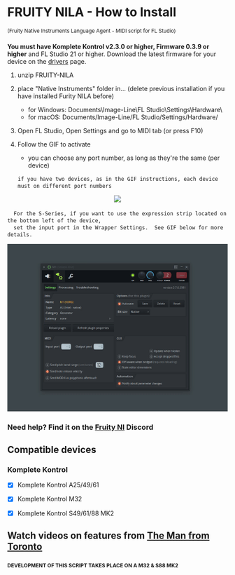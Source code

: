 # FRUITY NILA - How to Install
<sup>(Fruity Native Instruments Language Agent - MIDI script for FL Studio)</sup>

**You must have Komplete Kontrol v2.3.0 or higher, Firmware 0.3.9 or higher** and FL Studio 21 or higher. Download the latest firmware for your device on the [drivers](https://www.native-instruments.com/en/support/downloads/drivers-other-files/) page.

1. unzip FRUITY-NILA

2. place "Native Instruments" folder in... (delete previous installation if you have installed Furity NILA before)

   - for Windows: Documents\Image-Line\FL Studio\Settings\Hardware\
   - for macOS: Documents/Image-Line/FL Studio/Settings/Hardware/

3. Open FL Studio, Open Settings and go to MIDI tab (or press F10)

4. Follow the GIF to activate

      - you can choose any port number, as long as they're the same (per device)


       if you have two devices, as in the GIF instructions, each device must on different port numbers


<p align="center">
      <img SRC="install_Fruity_NILA.gif"> 
</p>

      For the S-Series, if you want to use the expression strip located on the bottom left of the device, 
      set the input port in the Wrapper Settings.  See GIF below for more details.

<p align="center">
      <img SRC="expression_touch_strip.gif"> 
</p>

### Need help? Find it on the **[Fruity NI](https://discord.gg/GeTTWBV "FL Studio NI on Discord")** Discord 

## Compatible devices

### Komplete Kontrol

- [x] Komplete Kontrol A25/49/61

- [x] Komplete Kontrol M32 

- [x] Komplete Kontrol S49/61/88 MK2

## Watch videos on features from [The Man from Toronto](https://www.youtube.com/@the.man.from.toronto)

<sub>**DEVELOPMENT OF THIS SCRIPT TAKES PLACE ON A M32 & S88 MK2**</sub>
